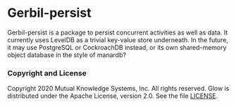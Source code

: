 # Gerbil-persist

Gerbil-persist is a package to persist concurrent activities as well as data.
It currently uses LevelDB as a trivial key-value store underneath.
In the future, it may use PostgreSQL or CockroachDB instead,
or its own shared-memory object database in the style of manardb?

### Copyright and License

Copyright 2020 Mutual Knowledge Systems, Inc. All rights reserved.
Glow is distributed under the Apache License, version 2.0. See the file [LICENSE](LICENSE).
